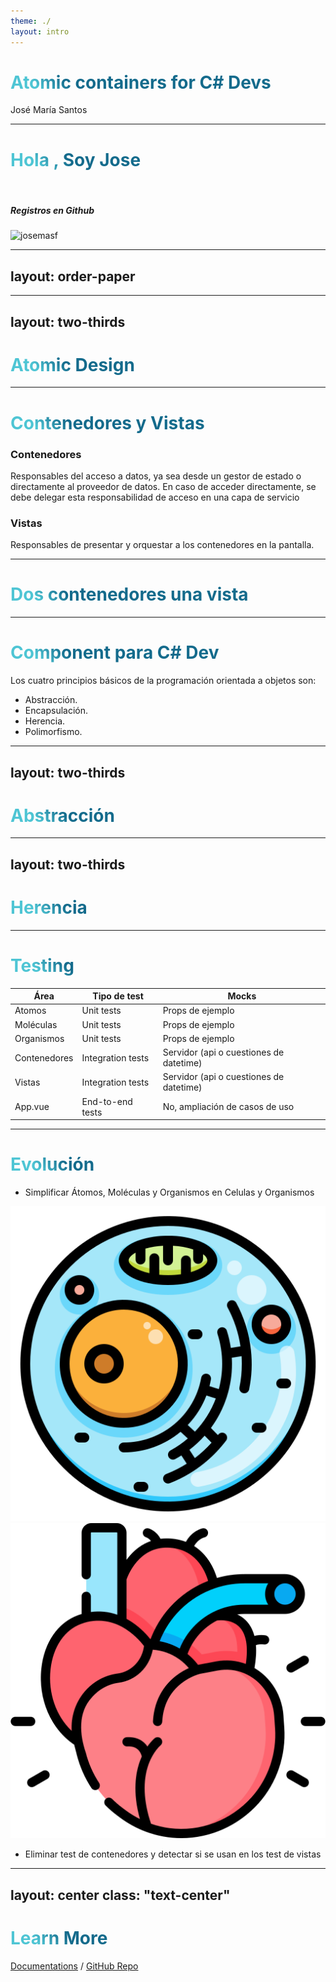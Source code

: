 ```yaml
---
theme: ./
layout: intro
---
```


# Atomic containers for C# Devs

José María Santos 

<template v-slot:icon>
  <div class="flex justify-center w-full h-full ">    
    <logos-c-sharp class="w-full h-full" />  
    <logos-vue class="w-full h-full" />  
  </div>  
</template>



---

# Hola <mdi-hand-wave class="text-3xl text-yellow-400 animate-bounce "/>, Soy Jose


<div class="flex justify-center">
  <div class="flex flex-col md:flex-row md:max-w-md rounded-lg bg-white shadow-lg">
    <img class=" w-full h-96 md:h-auto object-cover md:w-48 rounded-t-lg md:rounded-none md:rounded-l-lg" src="https://avatars.githubusercontent.com/u/24436751?v=4" alt="" />
    <div class="p-6 flex flex-col justify-start">
      <h5 class="text-gray-900 text-xl text-center font-medium mb-2">Registros en Github</h5>
      <p class="text-gray-700 text-base mb-4">
        <img src="https://github-readme-stats.vercel.app/api/top-langs?username=josemasf&show_icons=true&locale=en&layout=compact" alt="josemasf" />
      </p>      
    </div>
  </div>
</div>



<div class="grid grid-cols-4 gap-4 mt-2 ">
  <div>
    <EnterpriseAtom image="/logos/logo-vista.png" name="Vistalegre Solutions" :from="2007" :to="2017"  />    
  </div>
  <div>
    <EnterpriseAtom image="/logos/logo-ofg.png" name="OFG" :from="2017" :to="2018"  />    
  </div>
  <div>
    <EnterpriseAtom image="/logos/logo-inno.png" name="Innovation strategies" :from="2018" :to="2023"  />    
  </div>
  <div>
    <EnterpriseAtom image="/logos/logo-aida.png" name="Aida" :from="2023" :to="0"  />    
  </div>
</div>

<style>
h1 {
  background-color: #2B90B6;
  background-image: linear-gradient(45deg, #4EC5D4 10%, #146b8c 20%);
  background-size: 100%;
  -webkit-background-clip: text;
  -moz-background-clip: text;
  -webkit-text-fill-color: transparent;
  -moz-text-fill-color: transparent;
}
</style>

---
layout: order-paper
---

<div class="grid grid-cols-4 gap-4 text-white mt-10">
  <OrderPaperItem icon="atom" title="Atomic Desing" body="Patrón de diseño para diseñadores gráficos"/>
  <OrderPaperItem icon="csharp" title="Componentes para Backender" body="Coceptos de componentes para programadores C#"/>
  <OrderPaperItem icon="foldercogoutline" title="Responsabilidades" body="Atomic Containers en profundidad"/>
  <OrderPaperItem icon="test-tube" title="Testing" body="Test unitarios, integración y E2E ¿dónde?"/>
</div>


---
layout: two-thirds
---

# Atomic Design

<template v-slot:first-col>

<img src="/imgs/atomic-design.png" />

</template>

<template v-slot:second-col>
  Atomic Design es un sistema de diseño. 

  Los sistemas de diseño nos permiten crear mejores productos y de una forma más rápida y coordinada. De hecho, permite que los elementos de diseño sean reutilizables y al mismo tiempo escalables.
</template>

<!--
### Átomos
Los átomos son los componentes básicos de toda la materia. Cada elemento tiene propiedades distintas y no se pueden desglosar más sin perder su significado. Estos son los bloques de construcción más pequeños de su proyecto

### Moléculas
Las moléculas son un grupo de átomos ensamblados para adquirir nuevas propiedades o para completar una función.

### Organismos
Los organismos son un poco más complejos y forman porciones más grandes de nuestro producto.
-->

---

# Contenedores y Vistas

### Contenedores

Responsables del acceso a datos, ya sea desde un gestor de estado o directamente al proveedor de datos. En caso de acceder directamente, se debe delegar esta responsabilidad de acceso en una capa de servicio

### Vistas

Responsables de presentar y orquestar a los contenedores en la pantalla.

---

# Dos contenedores una vista 

<MainView />

---

# Component para C# Dev

Los cuatro principios básicos de la programación orientada a objetos son:

- Abstracción.
- Encapsulación.
- Herencia.
- Polimorfismo.

---
layout: two-thirds
---

# Abstracción

<template v-slot:first-col>
```ts
/// InputAtom.vue
<template>
  <input
    type="text"
    :value="title"
    @input="$emit('update:value', $event.target.value)"
  />
</template>

<script setup>
    defineProps(['title'])
    defineEmits(['update:value'])
</script>

```
</template>

<template v-slot:second-col>
  Input Atom
  <input-atom/>
</template>

<!--
Modelar los atributos e interacciones pertinentes de las entidades como clases para definir una representación abstracta de un sistema.
-->

---
layout: two-thirds
---

# Encapsulación

<template v-slot:first-col>
```ts
/// ButtonAtom.vue
  <template>
    <div class="p-5 bg-dark border-rounded">
      <button @click="increment">Púlasame {{ count }}</button>
    </div>
  </template>
  
  <script setup>
  import { ref } from 'vue';
  const count = ref(0);
  
  function increment() {
    count.value++;
  }
  </script>

```
</template>

<template v-slot:second-col>
  Buton Atom
  <button-atom />
</template>

<!--
Ocultar el estado interno y la funcionalidad de un objeto y permitir solo el acceso a través de un conjunto público de funciones.
-->

---
layout: two-thirds
---

# Herencia


<template v-slot:first-col>
```ts
// InputCounterMolecule.vue
<template>
    {{ myText }}
    <input-atom :text="myText" @update:value="myText = $event" />  
    <button-atom />    
</template>
  
<script setup>
    import { ref } from 'vue'

    import InputAtom from './InputAtom.vue';
    import ButtonAtom from './ButtonAtom.vue';  

    const myText= ref('');
</script>
```
</template>

<template v-slot:second-col>  
  <InputCounterMolecule />
</template>


<!--
Capacidad de crear nuevas abstracciones basadas en abstracciones existentes.
-->

---
layout: two-thirds
---

# Polimorfismo

<template v-slot:first-col>
```ts
// InputCounterMolecule2.vue
<template>
    {{ textNumber }}
    <input-atom :text="myText" @update:value="myText = $event" />  
    <button-atom @increment="myNumber = $event" />    
</template>
  
<script setup>
    import { ref,computed } from 'vue'
    import ButtonAtom from './ButtonAtom.vue';  

    const myText= ref('');
    const myNumber= ref(0);
    const textNumber= computed(() => myText.value + ' ' + myNumber.value);
   
</script>
```
</template>

<template v-slot:second-col>  
<InputCounterMolecule2/>
</template>


<!--
Capacidad de implementar propiedades o métodos heredados de maneras diferentes en varias abstracciones.
-->

---

# Testing

<table class="table-auto bg-dark">
  <thead class="text-center bg-gray-700">
    <tr>
      <th class="px-4 py-2">Área</th>
      <th class="px-4 py-2">Tipo de test</th>
      <th class="px-4 py-2">Mocks</th>
    </tr>
  </thead>
  <tbody>
    <tr >
      <td class="px-4 py-2">Atomos</td>
      <td class="px-4 py-2">Unit tests</td>
      <td class="px-4 py-2">Props de ejemplo</td>
    </tr>
    <tr>
      <td class="px-4 py-2">Moléculas</td>
      <td class="px-4 py-2">Unit tests</td>
      <td class="px-4 py-2">Props de ejemplo</td>
    </tr>
    <tr>
      <td class="px-4 py-2">Organismos</td>
      <td class="px-4 py-2">Unit tests</td>
      <td class="px-4 py-2">Props de ejemplo</td>
    </tr>
    <tr class="bg-blue-800">
      <td class="px-4 py-2">Contenedores</td>
      <td class="px-4 py-2">Integration tests</td>
      <td class="px-4 py-2">Servidor (api o cuestiones de datetime)</td>
    </tr>
    <tr class="bg-blue-800">
      <td class="px-4 py-2">Vistas</td>
      <td class="px-4 py-2">Integration tests</td>
      <td class="px-4 py-2">Servidor (api o cuestiones de datetime)</td>
    </tr>
    <tr class="bg-red-800">
      <td class="px-4 py-2">App.vue</td>
      <td class="px-4 py-2">End-to-end tests</td>
      <td class="px-4 py-2">No, ampliación de casos de uso</td>
    </tr>
  </tbody>
</table>

---

# Evolución

- Simplificar Átomos, Moléculas y Organismos en Celulas y Organismos

<div class="flex justify-center items-center mb-5">
  <img src="/public/imgs/cell.png" class="h-50" />
  <img src="/public/imgs/heart.png" class="h-50" />
</div>

- Eliminar test de contenedores y detectar si se usan en los test de vistas

---
layout: center
class: "text-center"
---

# Learn More

[Documentations](https://sli.dev) / [GitHub Repo](https://github.com/slidevjs/slidev)
